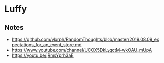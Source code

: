 # Luffy

## Notes

- https://github.com/ylorph/RandomThoughts/blob/master/2019.08.09_expectations_for_an_event_store.md
- https://www.youtube.com/channel/UCOX5DkLyqctM-wkOAU_mUpA
- https://youtu.be/jRmpYprh3aE
